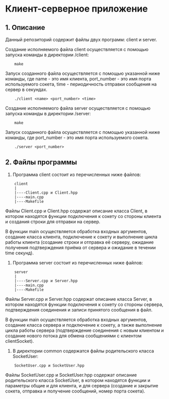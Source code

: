 # **Клиент-серверное приложение**
##  1. Описание
Данный репозиторий содержит файлы двух программ: client и server.

Создание исполняемого файла client осуществляется с помощью запуска команды в директории /client:
```
    make
```
Запуск созданного файла осуществляется с помощью указанной ниже команды, где name - это имя клиента, port_number - это имя порта используемого сокета, time - периодичность отправки сообщения на сервер в секундах.
```
    ./client <name> <port_number> <time>
```

Создание исполняемого файла server осуществляется с помощью запуска команды в директории /server:
```
    make
```
Запуск созданного файла осуществляется с помощью указанной ниже команды, где port_number - это имя порта используемого сокета.
```
    ./server <port_number>
```
##  2. Файлы программы
1. Программа client состоит из перечисленных ниже файлов:
```
    client
    |
    |----Client.cpp и Client.hpp
    |----main.cpp
    |----Makefile
```
Файлы Client.cpp и Client.hpp содержат описание класса Client, в котором находятся функции подключения к сокету со стороны клиента и создания строки для отправки на сервер.

В функции main осуществляется обработка входных аргументов, создание класса клиента, подключение к сокету и выполнение цикла работы клиента (создание строки и отправка её серверу, ожидание получения подтверждения приёма от сервера и ожидание в течении time секунд).
1. Программа server состоит из перечисленных ниже файлов:
```
    server
    |
    |----Server.cpp и Server.hpp
    |----main.cpp
    |----Makefile
```
Файлы Server.cpp и Server.hpp содержат описание класса Server, в котором находятся функции подключения к сокету со стороны сервера, подтверждения соединения и записи принятого сообщения в файл.

В функции main осуществляется обработка входных аргументов, создание класса сервера и подключение к сокету, а также выполнение цикла работы сервера (подтверждение соединения с новым клиентом и создание нового потока для обмена сообщениями с клиентом clientSocket).
1. В директории common содержатся файлы родительского класса SocketUser:
```
    SocketUser.cpp и SocketUser.hpp
```
Файлы SocketUser.cpp и SocketUser.hpp содержат описание родительского класса SocketUser, в котором находятся функции и параметры общие и для клиента, и для сервера (создание и закрытие сокета, отправка и получение сообщений, номер порта сокета).
